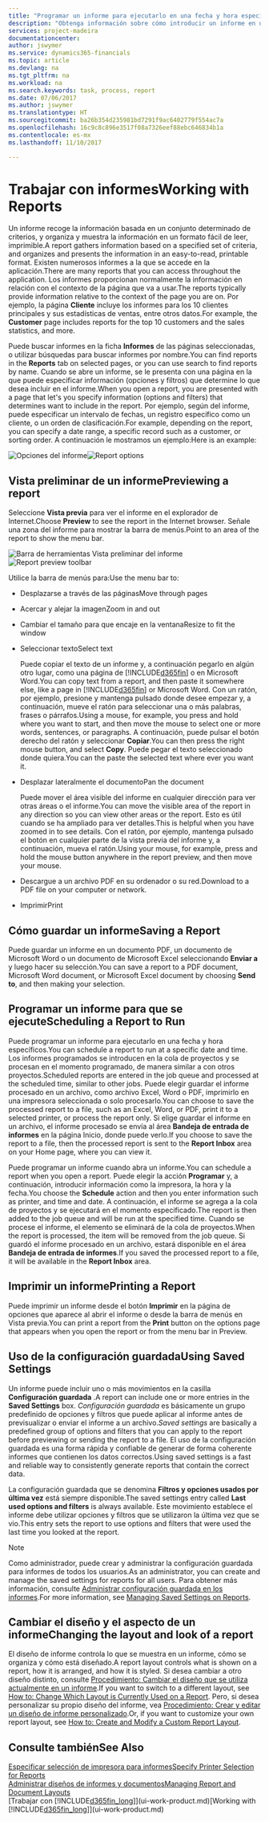 ```yaml
---
title: "Programar un informe para ejecutarlo en una fecha y hora específicos | Documentos de Microsoft"
description: "Obtenga información sobre cómo introducir un informe en una cola de proyectos y programarlo para que se procesa en una fecha y hora específicas."
services: project-madeira
documentationcenter: 
author: jswymer
ms.service: dynamics365-financials
ms.topic: article
ms.devlang: na
ms.tgt_pltfrm: na
ms.workload: na
ms.search.keywords: task, process, report
ms.date: 07/06/2017
ms.author: jswymer
ms.translationtype: HT
ms.sourcegitcommit: ba26b354d235981bd7291f9ac6402779f554ac7a
ms.openlocfilehash: 16c9c8c896e3517f08a7326eef88ebc646834b1a
ms.contentlocale: es-mx
ms.lasthandoff: 11/10/2017

---
```

# <a name="working-with-reports"></a><span data-ttu-id="60a5e-103">Trabajar con informes</span><span class="sxs-lookup"><span data-stu-id="60a5e-103">Working with Reports</span></span>
<span data-ttu-id="60a5e-104">Un informe recoge la información basada en un conjunto determinado de criterios, y organiza y muestra la información en un formato fácil de leer, imprimible.</span><span class="sxs-lookup"><span data-stu-id="60a5e-104">A report gathers information based on a specified set of criteria, and organizes and presents the information in an easy-to-read, printable format.</span></span> <span data-ttu-id="60a5e-105">Existen numerosos informes a la que se accede en la aplicación.</span><span class="sxs-lookup"><span data-stu-id="60a5e-105">There are many reports that you can access throughout the application.</span></span> <span data-ttu-id="60a5e-106">Los informes proporcionan normalmente la información en relación con el contexto de la página que va a usar.</span><span class="sxs-lookup"><span data-stu-id="60a5e-106">The reports typically provide information relative to the context of the page you are on.</span></span> <span data-ttu-id="60a5e-107">Por ejemplo, la página **Cliente** incluye los informes para los 10 clientes principales y sus estadísticas de ventas, entre otros datos.</span><span class="sxs-lookup"><span data-stu-id="60a5e-107">For example, the **Customer** page includes reports for the top 10 customers and the sales statistics, and more.</span></span>

<span data-ttu-id="60a5e-108">Puede buscar informes en la ficha **Informes** de las páginas seleccionadas, o utilizar búsquedas para buscar informes por nombre.</span><span class="sxs-lookup"><span data-stu-id="60a5e-108">You can find reports in the **Reports** tab on selected pages, or you can use search to find reports by name.</span></span> <span data-ttu-id="60a5e-109">Cuando se abre un informe, se le presenta con una página en la que puede especificar información (opciones y filtros) que determine lo que desea incluir en el informe.</span><span class="sxs-lookup"><span data-stu-id="60a5e-109">When you open a report, you are presented with a page that let's you specify information (options and filters) that determines want to include in the report.</span></span> <span data-ttu-id="60a5e-110">Por ejemplo, según del informe, puede especificar un intervalo de fechas, un registro específico como un cliente, o un orden de clasificación.</span><span class="sxs-lookup"><span data-stu-id="60a5e-110">For example, depending on the report, you can specify a date range, a specific record such as a customer, or sorting order.</span></span> <span data-ttu-id="60a5e-111">A continuación le mostramos un ejemplo:</span><span class="sxs-lookup"><span data-stu-id="60a5e-111">Here is an example:</span></span>

<span data-ttu-id="60a5e-112">![Opciones del informe](media/report_options.png "Opciones del informe")</span><span class="sxs-lookup"><span data-stu-id="60a5e-112">![Report options](media/report_options.png "Report options")</span></span>

## <a name="previewing-a-report"></a><span data-ttu-id="60a5e-113">Vista preliminar de un informe</span><span class="sxs-lookup"><span data-stu-id="60a5e-113">Previewing a report</span></span>
<span data-ttu-id="60a5e-114">Seleccione **Vista previa** para ver el informe en el explorador de Internet.</span><span class="sxs-lookup"><span data-stu-id="60a5e-114">Choose **Preview** to see the report in the Internet browser.</span></span> <span data-ttu-id="60a5e-115">Señale una zona del informe para mostrar la barra de menús.</span><span class="sxs-lookup"><span data-stu-id="60a5e-115">Point to an area of the report to show the menu bar.</span></span>  

<span data-ttu-id="60a5e-116">![Barra de herramientas Vista preliminar del informe](media/report_viewer.png "Barra de herramientas Vista preliminar del informe")</span><span class="sxs-lookup"><span data-stu-id="60a5e-116">![Report preview toolbar](media/report_viewer.png "Report preview toolbar")</span></span>

<span data-ttu-id="60a5e-117">Utilice la barra de menús para:</span><span class="sxs-lookup"><span data-stu-id="60a5e-117">Use the menu bar to:</span></span>

-   <span data-ttu-id="60a5e-118">Desplazarse a través de las páginas</span><span class="sxs-lookup"><span data-stu-id="60a5e-118">Move through pages</span></span>
-   <span data-ttu-id="60a5e-119">Acercar y alejar la imagen</span><span class="sxs-lookup"><span data-stu-id="60a5e-119">Zoom in and out</span></span>
-   <span data-ttu-id="60a5e-120">Cambiar el tamaño para que encaje en la ventana</span><span class="sxs-lookup"><span data-stu-id="60a5e-120">Resize to fit the window</span></span>
-   <span data-ttu-id="60a5e-121">Seleccionar texto</span><span class="sxs-lookup"><span data-stu-id="60a5e-121">Select text</span></span>

    <span data-ttu-id="60a5e-122">Puede copiar el texto de un informe y, a continuación pegarlo en algún otro lugar, como una página de [!INCLUDE[d365fin](includes/d365fin_md.md)] o en Microsoft Word.</span><span class="sxs-lookup"><span data-stu-id="60a5e-122">You can copy text from a report, and then paste it somewhere else, like a page in [!INCLUDE[d365fin](includes/d365fin_md.md)] or Microsoft Word.</span></span>  <span data-ttu-id="60a5e-123">Con un ratón, por ejemplo, presione y mantenga pulsado donde desee empezar y, a continuación, mueve el ratón para seleccionar una o más palabras, frases o párrafos.</span><span class="sxs-lookup"><span data-stu-id="60a5e-123">Using a mouse, for example, you press and hold where you want to start, and then move the mouse to select one or more words, sentences, or paragraphs.</span></span> <span data-ttu-id="60a5e-124">A continuación, puede pulsar el botón derecho del ratón y seleccionar **Copiar**.</span><span class="sxs-lookup"><span data-stu-id="60a5e-124">You can then press the right mouse button, and select **Copy**.</span></span> <span data-ttu-id="60a5e-125">Puede pegar el texto seleccionado donde quiera.</span><span class="sxs-lookup"><span data-stu-id="60a5e-125">You can the paste the selected text where ever you want it.</span></span>
-   <span data-ttu-id="60a5e-126">Desplazar lateralmente el documento</span><span class="sxs-lookup"><span data-stu-id="60a5e-126">Pan the document</span></span>

    <span data-ttu-id="60a5e-127">Puede mover el área visible del informe en cualquier dirección para ver otras áreas o el informe.</span><span class="sxs-lookup"><span data-stu-id="60a5e-127">You can move the visible area of the report in any direction so you can view other areas or the report.</span></span> <span data-ttu-id="60a5e-128">Esto es útil cuando se ha ampliado para ver detalles.</span><span class="sxs-lookup"><span data-stu-id="60a5e-128">This is helpful when you have zoomed in to see details.</span></span>  <span data-ttu-id="60a5e-129">Con el ratón, por ejemplo, mantenga pulsado el botón en cualquier parte de la vista previa del informe y, a continuación, mueva el ratón.</span><span class="sxs-lookup"><span data-stu-id="60a5e-129">Using your mouse, for example, press and hold the mouse button anywhere in the report preview, and then move your mouse.</span></span>

-   <span data-ttu-id="60a5e-130">Descargue a un archivo PDF en su ordenador o su red.</span><span class="sxs-lookup"><span data-stu-id="60a5e-130">Download to a PDF file on your computer or network.</span></span>
-   <span data-ttu-id="60a5e-131">Imprimir</span><span class="sxs-lookup"><span data-stu-id="60a5e-131">Print</span></span>


## <a name="saving-a-report"></a><span data-ttu-id="60a5e-132">Cómo guardar un informe</span><span class="sxs-lookup"><span data-stu-id="60a5e-132">Saving a Report</span></span>
<span data-ttu-id="60a5e-133">Puede guardar un informe en un documento PDF, un documento de Microsoft Word o un documento de Microsoft Excel seleccionando **Enviar a** y luego hacer su selección.</span><span class="sxs-lookup"><span data-stu-id="60a5e-133">You can save a report to a PDF document, Microsoft Word document, or Microsoft Excel document by choosing **Send to**, and then making your selection.</span></span>

## <a name="ScheduleReport"></a> <span data-ttu-id="60a5e-134">Programar un informe para que se ejecute</span><span class="sxs-lookup"><span data-stu-id="60a5e-134">Scheduling a Report to Run</span></span>
<span data-ttu-id="60a5e-135">Puede programar un informe para ejecutarlo en una fecha y hora específicos.</span><span class="sxs-lookup"><span data-stu-id="60a5e-135">You can schedule a report to run at a specific date and time.</span></span> <span data-ttu-id="60a5e-136">Los informes programados se introducen en la cola de proyectos y se procesan en el momento programado, de manera similar a con otros proyectos.</span><span class="sxs-lookup"><span data-stu-id="60a5e-136">Scheduled reports are entered in the job queue and processed at the scheduled time, similar to other jobs.</span></span> <span data-ttu-id="60a5e-137">Puede elegir guardar el informe procesado en un archivo, como archivo Excel, Word o PDF, imprimirlo en una impresora seleccionada o solo procesarlo.</span><span class="sxs-lookup"><span data-stu-id="60a5e-137">You can choose to save the processed report to a file, such as an Excel, Word, or PDF, print it to a selected printer, or process the report only.</span></span> <span data-ttu-id="60a5e-138">Si elige guardar el informe en un archivo, el informe procesado se envía al área **Bandeja de entrada de informes** en la página Inicio, donde puede verlo.</span><span class="sxs-lookup"><span data-stu-id="60a5e-138">If you choose to save the report to a file, then the processed report is sent to the **Report Inbox** area on your Home page, where you can view it.</span></span>

<span data-ttu-id="60a5e-139">Puede programar un informe cuando abra un informe.</span><span class="sxs-lookup"><span data-stu-id="60a5e-139">You can schedule a report when you open a report.</span></span> <span data-ttu-id="60a5e-140">Puede elegir la acción **Programar** y, a continuación, introducir información como la impresora, la hora y la fecha.</span><span class="sxs-lookup"><span data-stu-id="60a5e-140">You choose the **Schedule** action and then you enter information such as printer, and time and date.</span></span> <span data-ttu-id="60a5e-141">A continuación, el informe se agrega a la cola de proyectos y se ejecutará en el momento especificado.</span><span class="sxs-lookup"><span data-stu-id="60a5e-141">The report is then added to the job queue and will be run at the specified time.</span></span> <span data-ttu-id="60a5e-142">Cuando se procese el informe, el elemento se eliminará de la cola de proyectos.</span><span class="sxs-lookup"><span data-stu-id="60a5e-142">When the report is processed, the item will be removed from the job queue.</span></span> <span data-ttu-id="60a5e-143">Si guardó el informe procesado en un archivo, estará disponible en el área **Bandeja de entrada de informes**.</span><span class="sxs-lookup"><span data-stu-id="60a5e-143">If you saved the processed report to a file, it will be available in the **Report Inbox** area.</span></span>

## <a name="PrintReport"></a><span data-ttu-id="60a5e-144">Imprimir un informe</span><span class="sxs-lookup"><span data-stu-id="60a5e-144">Printing a Report</span></span>
<span data-ttu-id="60a5e-145">Puede imprimir un informe desde el botón **Imprimir** en la página de opciones que aparece al abrir el informe o desde la barra de menús en Vista previa.</span><span class="sxs-lookup"><span data-stu-id="60a5e-145">You can print a report from the **Print** button on the options page that appears when you open the report or from the menu bar in Preview.</span></span>

## <a name="using-saved-settings"></a><span data-ttu-id="60a5e-146">Uso de la configuración guardada</span><span class="sxs-lookup"><span data-stu-id="60a5e-146">Using Saved Settings</span></span>
<span data-ttu-id="60a5e-147">Un informe puede incluir uno o más movimientos en la casilla **Configuración guardada** .</span><span class="sxs-lookup"><span data-stu-id="60a5e-147">A report can include one or more entries in the **Saved Settings** box.</span></span> <span data-ttu-id="60a5e-148">*Configuración guardada* es básicamente un grupo predefinido de opciones y filtros que puede aplicar al informe antes de previsualizar o enviar el informe a un archivo.</span><span class="sxs-lookup"><span data-stu-id="60a5e-148">*Saved settings* are basically a predefined group of options and filters that you can apply to the report before previewing or sending the report to a file.</span></span> <span data-ttu-id="60a5e-149">El uso de la configuración guardada es una forma rápida y confiable de generar de forma coherente informes que contienen los datos correctos.</span><span class="sxs-lookup"><span data-stu-id="60a5e-149">Using saved settings is a fast and reliable way to consistently generate reports that contain the correct data.</span></span>

<span data-ttu-id="60a5e-150">La configuración guardada que se denomina **Filtros y opciones usados por última vez** está siempre disponible.</span><span class="sxs-lookup"><span data-stu-id="60a5e-150">The saved settings entry called **Last used options and filters** is always available.</span></span> <span data-ttu-id="60a5e-151">Este movimiento establece el informe debe utilizar opciones y filtros que se utilizaron la última vez que se vio.</span><span class="sxs-lookup"><span data-stu-id="60a5e-151">This entry sets the report to use options and filters that were used the last time you looked at the report.</span></span>

>[!NOTE]
><span data-ttu-id="60a5e-152">Como administrador, puede crear y administrar la configuración guardada para informes de todos los usuarios.</span><span class="sxs-lookup"><span data-stu-id="60a5e-152">As an administrator, you can create and manage the saved settings for reports for all users.</span></span> <span data-ttu-id="60a5e-153">Para obtener más información, consulte [Administrar configuración guardada en los informes](reports-saving-reusing-settings.md).</span><span class="sxs-lookup"><span data-stu-id="60a5e-153">For more information, see [Managing Saved Settings on Reports](reports-saving-reusing-settings.md).</span></span>

## <a name="changing-the-layout-and-look-of-a-report"></a><span data-ttu-id="60a5e-154">Cambiar el diseño y el aspecto de un informe</span><span class="sxs-lookup"><span data-stu-id="60a5e-154">Changing the layout and look of a report</span></span>
<span data-ttu-id="60a5e-155">El diseño de informe controla lo que se muestra en un informe, cómo se organiza y cómo está diseñado.</span><span class="sxs-lookup"><span data-stu-id="60a5e-155">A report layout controls what is shown on a report, how it is arranged, and how it is styled.</span></span> <span data-ttu-id="60a5e-156">Si desea cambiar a otro diseño distinto, consulte [Procedimiento: Cambiar el diseño que se utiliza actualmente en un informe](ui-how-change-layout-currently-used-report.md).</span><span class="sxs-lookup"><span data-stu-id="60a5e-156">If you want to switch to a different layout, see [How to: Change Which Layout is Currently Used on a Report](ui-how-change-layout-currently-used-report.md).</span></span> <span data-ttu-id="60a5e-157">Pero, si desea personalizar su propio diseño del informe, vea [Procedimiento: Crear y editar un diseño de informe personalizado](ui-how-create-custom-report-layout.md).</span><span class="sxs-lookup"><span data-stu-id="60a5e-157">Or, if you want to customize your own report layout, see [How to: Create and Modify a Custom Report Layout](ui-how-create-custom-report-layout.md).</span></span>

## <a name="see-also"></a><span data-ttu-id="60a5e-158">Consulte también</span><span class="sxs-lookup"><span data-stu-id="60a5e-158">See Also</span></span>
[<span data-ttu-id="60a5e-159">Especificar selección de impresora para informes</span><span class="sxs-lookup"><span data-stu-id="60a5e-159">Specify Printer Selection for Reports</span></span>](ui-specify-printer-selection-reports.md)  
[<span data-ttu-id="60a5e-160">Administrar diseños de informes y documentos</span><span class="sxs-lookup"><span data-stu-id="60a5e-160">Managing Report and Document Layouts</span></span>](ui-manage-report-layouts.md)  
<span data-ttu-id="60a5e-161">[Trabajar con [!INCLUDE[d365fin_long](includes/d365fin_long_md.md)]](ui-work-product.md)</span><span class="sxs-lookup"><span data-stu-id="60a5e-161">[Working with [!INCLUDE[d365fin_long](includes/d365fin_long_md.md)]](ui-work-product.md)</span></span>

